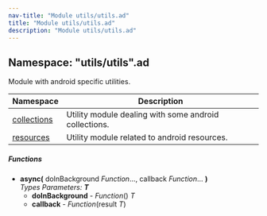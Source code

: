 ```yaml
---
nav-title: "Module utils/utils.ad"
title: "Module utils/utils.ad"
description: "Module utils/utils.ad"
---
```

## Namespace: "utils/utils".ad
Module with android specific utilities.

Namespace | Description
------|------------
[collections](../../../utils/utils/ad/collections/) | Utility module dealing with some android collections.
[resources](../../../utils/utils/ad/resources/) | Utility module related to android resources.

##### Functions
 - **async(** doInBackground _Function_..., callback _Function_... **)**    
     _Types Parameters:_ _**T**_
   - **doInBackground** - _Function_() _T_
   - **callback** - _Function_(result _T_)